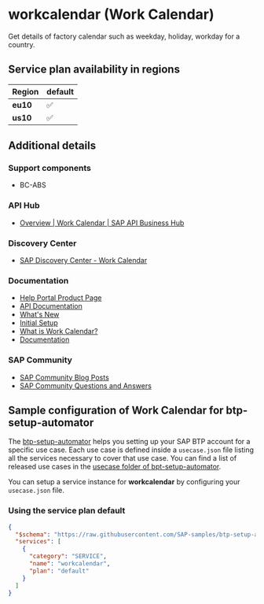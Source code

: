 # workcalendar (Work Calendar)

Get details of factory calendar such as weekday, holiday, workday for a country.

## Service plan availability in regions

| Region | default |
|--------|---------|
|  **eu10** | ✅ |
|  **us10** | ✅ |

## Additional details

### Support components

- BC-ABS

### API Hub

- [Overview | Work Calendar | SAP API Business Hub](https://api.sap.com/package/workcalendar/overview)

### Discovery Center

- [SAP Discovery Center - Work Calendar](https://discovery-center.cloud.sap/serviceCatalog/work-calendar)

### Documentation

- [Help Portal Product Page](https://help.sap.com/docs/WORK_CALENDAR)
- [API Documentation](https://help.sap.com/docs/WORK_CALENDAR/7c89122441b241e9853dd422bdf6604d/21b81723d30645c4977804085c40db52.html)
- [What's New](https://help.sap.com/docs/WORK_CALENDAR/7c89122441b241e9853dd422bdf6604d/4f551ad2f46a46ac8cf75edb37444041.html)
- [Initial Setup](https://help.sap.com/docs/WORK_CALENDAR/7c89122441b241e9853dd422bdf6604d/7f624c72f2364bdb9fb2e3d9afe4b5a4.html)
- [What is Work Calendar?](https://help.sap.com/docs/WORK_CALENDAR/7c89122441b241e9853dd422bdf6604d/b755e79cdf764579bbad4cca9953c018.html)
- [Documentation](https://help.sap.com/viewer/product/WORK_CALENDAR/Latest/en-US)

### SAP Community

- [SAP Community Blog Posts](https://community.sap.com/search/?ct=blog&q=Work%20Calendar)
- [SAP Community Questions and Answers](https://community.sap.com/search/?ct=qa&q=Work%20Calendar)

## Sample configuration of **Work Calendar** for btp-setup-automator

The [btp-setup-automator](https://github.com/SAP-samples/btp-setup-automator) helps you setting up your SAP BTP account for a specific use case. Each use case is defined inside a `usecase.json` file listing all the services necessary to cover that use case. You can find a list of released use cases in the [usecase folder of bpt-setup-automator](https://github.com/SAP-samples/btp-setup-automator/tree/main/usecases).

You can setup a service instance for **workcalendar** by configuring your `usecase.json` file.

### Using the service plan **default**

```json
{
  "$schema": "https://raw.githubusercontent.com/SAP-samples/btp-setup-automator/main/libs/btpsa-usecase.json",
  "services": [
    {
      "category": "SERVICE",
      "name": "workcalendar",
      "plan": "default"
    }
  ]
}
```
